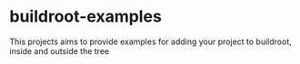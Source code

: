 # buildroot-examples
This projects aims to provide examples for adding your project to buildroot, inside and outside the tree
